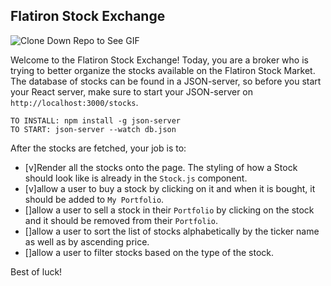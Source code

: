 ## Flatiron Stock Exchange

![Clone Down Repo to See GIF](./stocks.gif)

Welcome to the Flatiron Stock Exchange!
Today, you are a broker who is trying to better organize the stocks available on the Flatiron Stock Market.
The database of stocks can be found in a JSON-server, so before you start your React server, make sure to start your JSON-server on `http://localhost:3000/stocks`.

```
TO INSTALL: npm install -g json-server
TO START: json-server --watch db.json
```

After the stocks are fetched, your job is to:
<!-- http://localhost:3000/stocks -->
* [v]Render all the stocks onto the page. The styling of how a Stock should look like is already in the `Stock.js` component.
* [v]allow a user to buy a stock by clicking on it and when it is bought, it should be added to `My Portfolio`.
* []allow a user to sell a stock in their `Portfolio` by clicking on the stock and it should be removed from their `Portfolio`.
* []allow a user to sort the list of stocks alphabetically by the ticker name as well as by ascending price.
* []allow a user to filter stocks based on the type of the stock.

Best of luck!
